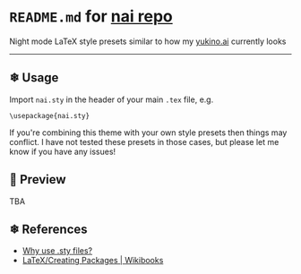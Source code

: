# `README.md` for [nai repo](https://github.com/Ai-Yukino/nai)

Night mode LaTeX style presets similar to how my [yukino.ai](http://yukino.ai/) currently looks

---

## ❄ Usage

Import `nai.sty` in the header of your main `.tex` file, e.g.

```
\usepackage{nai.sty}
```

If you're combining this theme with your own style presets then things may conflict. I have not tested these presets in those cases, but please let me know if you have any issues!

## 🌸 Preview

TBA

## ❄ References

- [Why use .sty files?](https://tex.stackexchange.com/a/91179)
- [LaTeX/Creating Packages | Wikibooks](https://en.m.wikibooks.org/wiki/LaTeX/Creating_Packages)
